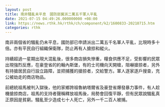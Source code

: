 ```yaml
---
layout: post
title: 南非騷亂未平息　國防部冀派二萬五千軍人平亂
date: 2021-07-15 04:49:26.000000000 +08:00
link: https://news.rthk.hk/rthk/ch/component/k2/1600833-20210715.htm
categories: rthk
---
```


南非兩個省的騷亂仍未平息，國防部已申請派出二萬五千名軍人平亂，比現時多十倍。亦有平民自行組織保衛隊，防止再有人搶掠和縱火。

持續超過一星期出現大混亂後，很多商店損失慘重，糧食供應不足，受影響的民眾出現強烈反應，在豪登省的約翰內斯堡，有的士司機向天開槍，阻嚇搶掠者，另外有持搶居民自行設立路障，並把捕獲的搶掠者，交給警方。軍人逐家逐戶搜查，充公被劫走的商店物品。　　

前總統祖馬被判入獄後，他的家鄉誇祖魯納塔爾省及豪登省爆發暴力事件，有人趁機搶掠商店，祖馬的支持者聲稱釋放祖馬後，局勢會回復平靜，但有民眾說騷亂真正原因是貧窮。騷亂至少造成七十人死亡，另外一千二百人被捕。　
